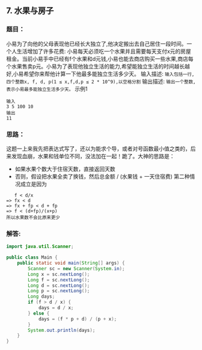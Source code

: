 ## 7. 水果与房子
### 题目：
小易为了向他的父母表现他已经长大独立了,他决定搬出去自己居住一段时间。一个人生活增加了许多花费: 小易每天必须吃一个水果并且需要每天支付x元的房屋租金。当前小易手中已经有f个水果和d元钱,小易也能去商店购买一些水果,商店每个水果售卖p元。小易为了表现他独立生活的能力,希望能独立生活的时间越长越好,小易希望你来帮他计算一下他最多能独立生活多少天。
输入描述:
```输入包括一行,四个整数x, f, d, p(1 ≤ x,f,d,p ≤ 2 * 10^9),以空格分割```
输出描述:
```输出一个整数, 表示小易最多能独立生活多少天。```
示例1
```
输入
3 5 100 10
输出
11
```

### 思路：
这题一上来我先把表达式写了，还以为能求个导，或者对号函数最小值之类的，后来发现血崩，水果和钱单位不同，没法加在一起！跪了。大神的思路是：
- 如果水果个数大于住宿天数，直接返回天数 
- 否则，假设把水果全卖了换钱，然后总金额 / (水果钱 + 一天住宿费)
第二种情况成立是因为 
```
   f < d/x 
=> fx < d
=> fx + fp < d + fp
=> f < (d+fp)/(x+p)
所以水果数不会比原来更少
```
### 解答:
```java
import java.util.Scanner;

public class Main {
    public static void main(String[] args) {
        Scanner sc = new Scanner(System.in);
        Long x = sc.nextLong();
        Long f = sc.nextLong();
        Long d = sc.nextLong();
        Long p = sc.nextLong();
        Long days;
        if (f > d / x) {
            days = d / x;
        } else {
            days = (f * p + d) / (p + x);
        }
        System.out.println(days);
    }
}
```
